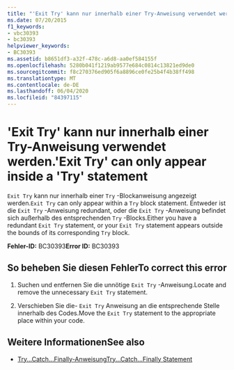 ```yaml
---
title: "'Exit Try' kann nur innerhalb einer Try-Anweisung verwendet werden."
ms.date: 07/20/2015
f1_keywords:
- vbc30393
- bc30393
helpviewer_keywords:
- BC30393
ms.assetid: b8651df3-a32f-478c-a6d8-aa0ef584155f
ms.openlocfilehash: 5280b041f1219ab9577e684c0814c13821ed9de0
ms.sourcegitcommit: f8c270376ed905f6a8896ce0fe25b4f4b38ff498
ms.translationtype: MT
ms.contentlocale: de-DE
ms.lasthandoff: 06/04/2020
ms.locfileid: "84397115"
---
```

# <a name="exit-try-can-only-appear-inside-a-try-statement"></a><span data-ttu-id="fa57a-102">'Exit Try' kann nur innerhalb einer Try-Anweisung verwendet werden.</span><span class="sxs-lookup"><span data-stu-id="fa57a-102">'Exit Try' can only appear inside a 'Try' statement</span></span>
<span data-ttu-id="fa57a-103">`Exit Try` kann nur innerhalb einer `Try` -Blockanweisung angezeigt werden.</span><span class="sxs-lookup"><span data-stu-id="fa57a-103">`Exit Try` can only appear within a `Try` block statement.</span></span> <span data-ttu-id="fa57a-104">Entweder ist die `Exit Try` -Anweisung redundant, oder die `Exit Try` -Anweisung befindet sich außerhalb des entsprechenden `Try` -Blocks.</span><span class="sxs-lookup"><span data-stu-id="fa57a-104">Either you have a redundant `Exit Try` statement, or your `Exit Try` statement appears outside the bounds of its corresponding `Try` block.</span></span>  
  
 <span data-ttu-id="fa57a-105">**Fehler-ID:** BC30393</span><span class="sxs-lookup"><span data-stu-id="fa57a-105">**Error ID:** BC30393</span></span>  
  
## <a name="to-correct-this-error"></a><span data-ttu-id="fa57a-106">So beheben Sie diesen Fehler</span><span class="sxs-lookup"><span data-stu-id="fa57a-106">To correct this error</span></span>  
  
1. <span data-ttu-id="fa57a-107">Suchen und entfernen Sie die unnötige `Exit Try` -Anweisung.</span><span class="sxs-lookup"><span data-stu-id="fa57a-107">Locate and remove the unnecessary `Exit Try` statement.</span></span>  
  
2. <span data-ttu-id="fa57a-108">Verschieben Sie die- `Exit Try` Anweisung an die entsprechende Stelle innerhalb des Codes.</span><span class="sxs-lookup"><span data-stu-id="fa57a-108">Move the `Exit Try` statement to the appropriate place within your code.</span></span>  
  
## <a name="see-also"></a><span data-ttu-id="fa57a-109">Weitere Informationen</span><span class="sxs-lookup"><span data-stu-id="fa57a-109">See also</span></span>

- [<span data-ttu-id="fa57a-110">Try...Catch...Finally-Anweisung</span><span class="sxs-lookup"><span data-stu-id="fa57a-110">Try...Catch...Finally Statement</span></span>](../language-reference/statements/try-catch-finally-statement.md)

